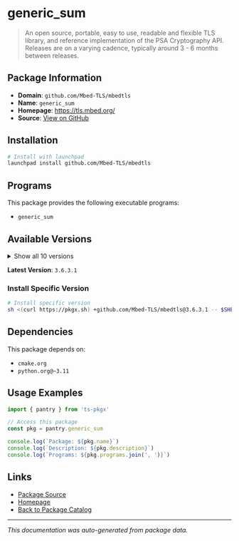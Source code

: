 # generic_sum

> An open source, portable, easy to use, readable and flexible TLS library, and reference implementation of the PSA Cryptography API. Releases are on a varying cadence, typically around 3 - 6 months between releases.

## Package Information

- **Domain**: `github.com/Mbed-TLS/mbedtls`
- **Name**: `generic_sum`
- **Homepage**: https://tls.mbed.org/
- **Source**: [View on GitHub](https://github.com/pkgxdev/pantry/tree/main/projects/github.com/Mbed-TLS/mbedtls/package.yml)

## Installation

```bash
# Install with launchpad
launchpad install github.com/Mbed-TLS/mbedtls
```

## Programs

This package provides the following executable programs:

- `generic_sum`

## Available Versions

<details>
<summary>Show all 10 versions</summary>

- `3.6.3.1`, `3.6.0`, `3.5.2`, `3.5.1`, `3.4.1`
- `3.4.0`, `2.28.8`, `2.28.7`, `2.28.6`, `2.28.4`

</details>

**Latest Version**: `3.6.3.1`

### Install Specific Version

```bash
# Install specific version
sh <(curl https://pkgx.sh) +github.com/Mbed-TLS/mbedtls@3.6.3.1 -- $SHELL -i
```

## Dependencies

This package depends on:

- `cmake.org`
- `python.org@~3.11`

## Usage Examples

```typescript
import { pantry } from 'ts-pkgx'

// Access this package
const pkg = pantry.generic_sum

console.log(`Package: ${pkg.name}`)
console.log(`Description: ${pkg.description}`)
console.log(`Programs: ${pkg.programs.join(', ')}`)
```

## Links

- [Package Source](https://github.com/pkgxdev/pantry/tree/main/projects/github.com/Mbed-TLS/mbedtls/package.yml)
- [Homepage](https://tls.mbed.org/)
- [Back to Package Catalog](../../../package-catalog.md)

---

*This documentation was auto-generated from package data.*
